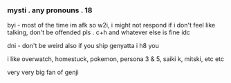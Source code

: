 ### mysti . any pronouns . 18

byi - most of the time im afk so w2i, i might not respond if i don't feel like talking, don't be offended pls .
c+h and whatever else is fine idc

dni - don't be weird also if you ship genyatta i h8 you

i like overwatch, homestuck, pokemon, persona 3 & 5, saiki k, mitski, etc etc

very very big fan of genji 
